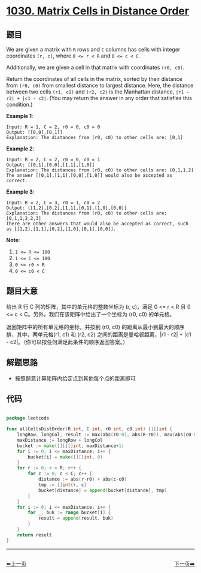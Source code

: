 # [1030. Matrix Cells in Distance Order](https://leetcode.com/problems/matrix-cells-in-distance-order/)


## 题目

We are given a matrix with `R` rows and `C` columns has cells with integer coordinates `(r, c)`, where `0 <= r < R` and `0 <= c < C`.

Additionally, we are given a cell in that matrix with coordinates `(r0, c0)`.

Return the coordinates of all cells in the matrix, sorted by their distance from `(r0, c0)` from smallest distance to largest distance. Here, the distance between two cells `(r1, c1)` and `(r2, c2)` is the Manhattan distance, `|r1 - r2| + |c1 - c2|`. (You may return the answer in any order that satisfies this condition.)

**Example 1**:

    Input: R = 1, C = 2, r0 = 0, c0 = 0
    Output: [[0,0],[0,1]]
    Explanation: The distances from (r0, c0) to other cells are: [0,1]

**Example 2**:

    Input: R = 2, C = 2, r0 = 0, c0 = 1
    Output: [[0,1],[0,0],[1,1],[1,0]]
    Explanation: The distances from (r0, c0) to other cells are: [0,1,1,2]
    The answer [[0,1],[1,1],[0,0],[1,0]] would also be accepted as correct.

**Example 3**:

    Input: R = 2, C = 3, r0 = 1, c0 = 2
    Output: [[1,2],[0,2],[1,1],[0,1],[1,0],[0,0]]
    Explanation: The distances from (r0, c0) to other cells are: [0,1,1,2,2,3]
    There are other answers that would also be accepted as correct, such as [[1,2],[1,1],[0,2],[1,0],[0,1],[0,0]].

**Note**:

1. `1 <= R <= 100`
2. `1 <= C <= 100`
3. `0 <= r0 < R`
4. `0 <= c0 < C`



## 题目大意


给出 R 行 C 列的矩阵，其中的单元格的整数坐标为 (r, c)，满足 0 <= r < R 且 0 <= c < C。另外，我们在该矩阵中给出了一个坐标为 (r0, c0) 的单元格。

返回矩阵中的所有单元格的坐标，并按到 (r0, c0) 的距离从最小到最大的顺序排，其中，两单元格(r1, c1) 和 (r2, c2) 之间的距离是曼哈顿距离，|r1 - r2| + |c1 - c2|。（你可以按任何满足此条件的顺序返回答案。）


## 解题思路


- 按照题意计算矩阵内给定点到其他每个点的距离即可



## 代码

```go

package leetcode

func allCellsDistOrder(R int, C int, r0 int, c0 int) [][]int {
	longRow, longCol, result := max(abs(r0-0), abs(R-r0)), max(abs(c0-0), abs(C-c0)), make([][]int, 0)
	maxDistance := longRow + longCol
	bucket := make([][][]int, maxDistance+1)
	for i := 0; i <= maxDistance; i++ {
		bucket[i] = make([][]int, 0)
	}
	for r := 0; r < R; r++ {
		for c := 0; c < C; c++ {
			distance := abs(r-r0) + abs(c-c0)
			tmp := []int{r, c}
			bucket[distance] = append(bucket[distance], tmp)
		}
	}
	for i := 0; i <= maxDistance; i++ {
		for _, buk := range bucket[i] {
			result = append(result, buk)
		}
	}
	return result
}

```


----------------------------------------------
<div style="display: flex;justify-content: space-between;align-items: center;">
<p><a href="https://books.halfrost.com/leetcode/ChapterFour/1028.Recover-a-Tree-From-Preorder-Traversal/">⬅️上一页</a></p>
<p><a href="https://books.halfrost.com/leetcode/ChapterFour/1037.Valid-Boomerang/">下一页➡️</a></p>
</div>
